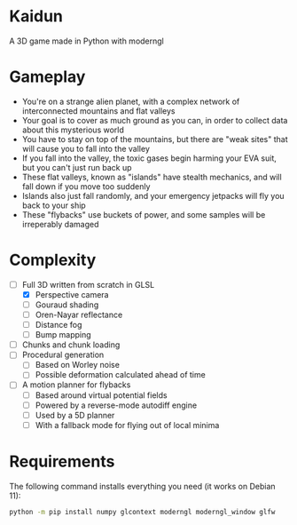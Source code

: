 # Kaidun
A 3D game made in Python with moderngl

# Gameplay

- You're on a strange alien planet, with a complex network of interconnected mountains and flat valleys
- Your goal is to cover as much ground as you can, in order to collect data about this mysterious world
- You have to stay on top of the mountains, but there are "weak sites" that will cause you to fall into the valley
- If you fall into the valley, the toxic gases begin harming your EVA suit, but you can't just run back up
- These flat valleys, known as "islands" have stealth mechanics, and will fall down if you move too suddenly
- Islands also just fall randomly, and your emergency jetpacks will fly you back to your ship
- These "flybacks" use buckets of power, and some samples will be irreperably damaged

# Complexity
- [ ] Full 3D written from scratch in GLSL
  - [X] Perspective camera
  - [ ] Gouraud shading
  - [ ] Oren-Nayar reflectance
  - [ ] Distance fog
  - [ ] Bump mapping
- [ ] Chunks and chunk loading
- [ ] Procedural generation
  - [ ] Based on Worley noise
  - [ ] Possible deformation calculated ahead of time
- [ ] A motion planner for flybacks
  - [ ] Based around virtual potential fields
  - [ ] Powered by a reverse-mode autodiff engine
  - [ ] Used by a 5D planner
  - [ ] With a fallback mode for flying out of local minima

# Requirements

The following command installs everything you need (it works on Debian 11):

```sh
python -m pip install numpy glcontext moderngl moderngl_window glfw
```
